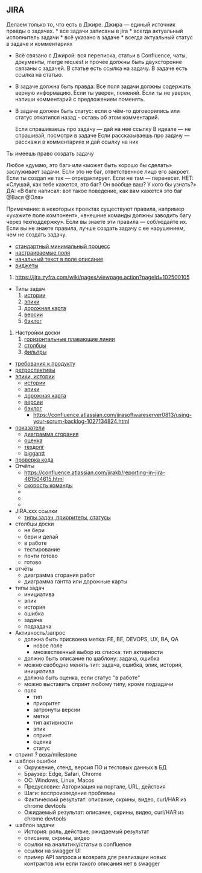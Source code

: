 ## JIRA

Делаем только то, что есть в Джире. Джира — единый источник правды о задачах.
	* все задачи записаны в jira
	* всегда актуальный исполнитель задачи
	* всё указано в задаче
	* всегда актуальный статус в задаче и комментариях
 * Всё связано с Джирой: вся переписка, статьи в Confluence, чаты, документы, merge request и прочее должны быть двухсторонне связаны с задачей. В статье есть ссылка на задачу. В задаче есть ссылка на статью.
 * В задаче должна быть правда: Все поля задачи должны содержать верную информацию. Если ты уверен, поменяй. Если ты не уверен, напиши комментарий с предложением поменять.
 * В задаче должен быть статус: если о чём-то договорились или статус откатился назад - оставь об этом комментарий. 

    Если спрашиваешь про задачу — дай на нее ссылку
    В идеале — не спрашивай, посмотри в задаче
    Если рассказываешь про задачу — расскажи в комментариях и дай ссылку на них

Ты имеешь право создать задачу

Любое «думаю, это баг» или «может быть хорошо бы сделать» заслуживает задачи. Если это не баг, ответственное лицо его закроет. Если ты создал не так — отредактирует. Если не там — перенесет. НЕТ: «Слушай, как тебе кажется, это баг? Он вообще ваш? У кого бы узнать?» ДА: «В баге написал: вот такое поведение, как вам кажется это баг @Вася @Оля»

Примечание: в некоторых проектах существуют правила, например «укажите поле компонент», «внешние команды должны заводить багу через техподдержку». Если вы знаете эти правила — соблюдайте их. Если вы не знаете правила, лучше создать задачу с ее нарушением, чем не создать задачу.

* [стандартный минимальный процесс](https://www.atlassian.com/ru/agile/project-management/workflow)
* [настраиваемые поля](https://support.atlassian.com/jira-software-cloud/docs/available-custom-fields-for-team-managed-projects/)
* [начальный текст в поле описание](https://confluence.atlassian.com/adminjiraserver/configuring-contexts-and-default-values-for-the-description-field-1047552727.html)
* [виджеты](https://confluence.atlassian.com/jiracoreserver073/configuring-dashboards-861257079.html#CustomizingtheDashboard-add_gadget)
 1. https://jira.zyfra.com/wiki/pages/viewpage.action?pageId=102500105
* Типы задач
	1. [истории](https://www.atlassian.com/ru/agile/project-management/user-stories)
	1. [эпики](https://www.atlassian.com/ru/agile/project-management/epics)
	1. [дорожная карта](https://www.atlassian.com/ru/software/jira/features/roadmaps?tab=basic)
	1. [версии](https://www.atlassian.com/ru/agile/tutorials/versions)
	1. [бэклог](https://www.atlassian.com/ru/agile/scrum/backlogs)
 1. Настройки доски
	1. [горизонтальные плавающие линии](https://confluence.atlassian.com/jirasoftwareserver/configuring-swimlanes-938845294.html)
	1. [столбцы](https://confluence.atlassian.com/jirasoftwareserver/configuring-columns-938845277.html)
	1. [фильтры](https://confluence.atlassian.com/jirasoftwareserver/configuring-filters-938845268.html)

 * [требования к продукту](https://www.atlassian.com/ru/agile/product-management/requirements)
 * [ретроспективы](https://www.atlassian.com/ru/agile/scrum/retrospectives)
 * [эпики, истории](https://www.atlassian.com/ru/agile/project-management/epics-stories-themes)
	* [истории](https://www.atlassian.com/ru/agile/project-management/user-stories)
	* [эпики](https://www.atlassian.com/ru/agile/project-management/epics)
	* [дорожная карта](https://www.atlassian.com/ru/software/jira/features/roadmaps?tab=basic)
	* [версии](https://www.atlassian.com/ru/agile/tutorials/versions)
	* [бэклог](https://www.atlassian.com/ru/agile/scrum/backlogs)
		* https://confluence.atlassian.com/jirasoftwareserver0813/using-your-scrum-backlog-1027134824.html
 * [показатели](https://www.atlassian.com/ru/agile/project-management/metrics)
 	* [диаграмма сгорания](https://www.atlassian.com/ru/agile/tutorials/burndown-charts)
 	* [оценка](https://www.atlassian.com/ru/agile/project-management/estimation)
	* [техдолг](https://www.atlassian.com/ru/agile/software-development/technical-debt)
	* [biggantt](https://wiki.softwareplant.com/doc/all/other-features/widgets/app-widget?product=eu.softwareplant.biggantt)
 * [проверка кода](https://www.atlassian.com/ru/agile/software-development/code-reviews)
 * Отчёты
	* https://confluence.atlassian.com/jirakb/reporting-in-jira-461504615.html
	* [скорость команды](https://confluence.atlassian.com/jirakb/reporting-in-jira-461504615.html)
	* []()
	* []()
	* []()
 * JIRA.ххх ссылки
	* [типы задач, приоритеты, статусы](https://jira.XXXXXX.com/secure/ShowConstantsHelp.jspa?decorator=popup#IssueTypes)
 * столбцы доски
	* не бери
	* бери и делай
	* в работе
	* тестирование
	* почти готово
	* готово
 * отчёты
	* диаграмма сгорания работ
	* диаграмма гантта или дорожные карты
 * типы задач
	* инициатива
	* эпик
	* история
	* ошибка
	* задача
	* подзадача
 * Активность/запрос
	* должна быть присвоена метка: FE, BE, DEVOPS, UX, BA, QA
		* новое поле
		* множественный выбор из списка: тип активности
	* должно быть описание по шаблону: задача, ошибка
	* можно свободно менять тип: задача, ошибка, эпик, история, инициатива
	* должна быть оценка, если статус "в работе"
	* можно выставить спринт любому типу, кроме подзадачи
	* поля
		* тип
		* приоритет
		* затронуты версии
		* метки
		* тип активности
		* эпик
		* спринт
		* оценка
		* статус
 * спринт
 	? веха/milestone
 * шаблон ошибки
	* Окружение, стенд, версия ПО и тестовых данных в БД
	* Браузер: Edge, Safari, Chrome
	* ОС: Windows, Linux, Macos
	* Предусловие: Авторизация на портале, URL, действия
	* Шаги: воспроизведение проблемы
	* Фактический результат: описание, скрины, видео, curl/HAR из chrome devtools
	* Ожидаемый результат: описание, скрины, видео, curl/HAR из chrome devtools
 * шаблон задачи
	* История: роль, действие, ожидаемый результат
	* описание, скрины, видео
	* ссылки на аналитику/статьи в confluence
	* ссылки на swagger UI
	* пример API запроса и возврата для реализации новых контрактов или если такого описания нет в swagger
